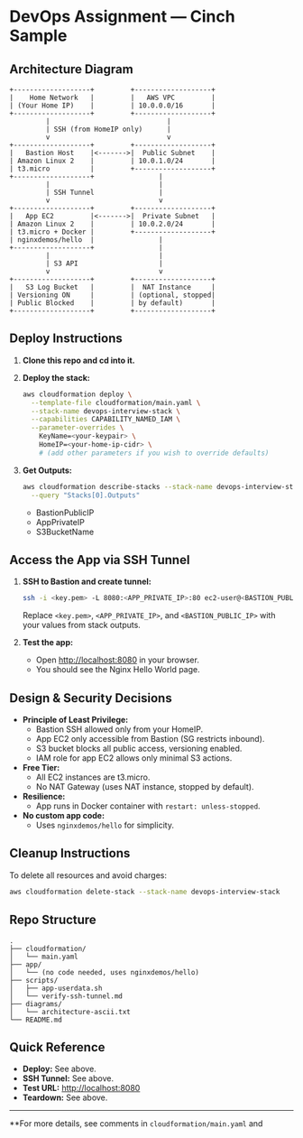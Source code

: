 # DevOps Assignment — Cinch Sample

## Architecture Diagram

```
+-------------------+         +-------------------+
|    Home Network   |         |   AWS VPC         |
| (Your Home IP)    |         | 10.0.0.0/16       |
+-------------------+         +-------------------+
         |                             |
         | SSH (from HomeIP only)      |
         v                             v
+-------------------+         +-------------------+
|   Bastion Host    |<------->|  Public Subnet    |
| Amazon Linux 2    |         | 10.0.1.0/24       |
| t3.micro          |         +-------------------+
+-------------------+                |
         |                           |
         | SSH Tunnel                |
         v                           v
+-------------------+         +-------------------+
|   App EC2         |<------->|  Private Subnet   |
| Amazon Linux 2    |         | 10.0.2.0/24       |
| t3.micro + Docker |         +-------------------+
| nginxdemos/hello  |                |
+-------------------+                |
         |                           |
         | S3 API                    |
         v                           v
+-------------------+         +-------------------+
|   S3 Log Bucket   |         |  NAT Instance     |
| Versioning ON     |         | (optional, stopped|
| Public Blocked    |         | by default)       |
+-------------------+         +-------------------+
```

## Deploy Instructions

1. **Clone this repo and cd into it.**

2. **Deploy the stack:**
   ```sh
   aws cloudformation deploy \
     --template-file cloudformation/main.yaml \
     --stack-name devops-interview-stack \
     --capabilities CAPABILITY_NAMED_IAM \
     --parameter-overrides \
       KeyName=<your-keypair> \
       HomeIP=<your-home-ip-cidr> \
       # (add other parameters if you wish to override defaults)
   ```

3. **Get Outputs:**
   ```sh
   aws cloudformation describe-stacks --stack-name devops-interview-stack \
     --query "Stacks[0].Outputs"
   ```
   - BastionPublicIP
   - AppPrivateIP
   - S3BucketName

## Access the App via SSH Tunnel

1. **SSH to Bastion and create tunnel:**
   ```sh
   ssh -i <key.pem> -L 8080:<APP_PRIVATE_IP>:80 ec2-user@<BASTION_PUBLIC_IP>
   ```
   Replace `<key.pem>`, `<APP_PRIVATE_IP>`, and `<BASTION_PUBLIC_IP>` with your values from stack outputs.

2. **Test the app:**
   - Open [http://localhost:8080](http://localhost:8080) in your browser.
   - You should see the Nginx Hello World page.

## Design & Security Decisions

- **Principle of Least Privilege:**  
  - Bastion SSH allowed only from your HomeIP.
  - App EC2 only accessible from Bastion (SG restricts inbound).
  - S3 bucket blocks all public access, versioning enabled.
  - IAM role for app EC2 allows only minimal S3 actions.
- **Free Tier:**  
  - All EC2 instances are t3.micro.
  - No NAT Gateway (uses NAT instance, stopped by default).
- **Resilience:**  
  - App runs in Docker container with `restart: unless-stopped`.
- **No custom app code:**  
  - Uses `nginxdemos/hello` for simplicity.

## Cleanup Instructions

To delete all resources and avoid charges:
```sh
aws cloudformation delete-stack --stack-name devops-interview-stack
```

## Repo Structure

```
.
├── cloudformation/
│   └── main.yaml
├── app/
│   └── (no code needed, uses nginxdemos/hello)
├── scripts/
│   ├── app-userdata.sh
│   └── verify-ssh-tunnel.md
├── diagrams/
│   └── architecture-ascii.txt
└── README.md
```

## Quick Reference

- **Deploy:** See above.
- **SSH Tunnel:** See above.
- **Test URL:** [http://localhost:8080](http://localhost:8080)
- **Teardown:** See above.

---

**For more details, see comments in `cloudformation/main.yaml` and
